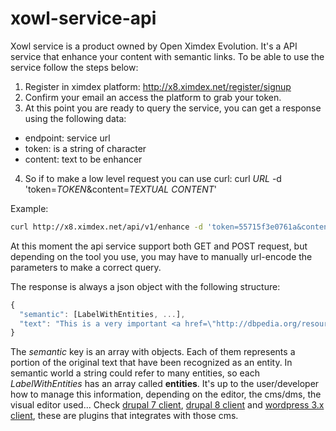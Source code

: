 # xowl-service-api
Xowl service is a product owned by Open Ximdex Evolution. It's a API service that enhance your content with semantic links. To be able to use the service follow the steps below:

 1. Register in ximdex platform: http://x8.ximdex.net/register/signup
 2. Confirm your email an access the platform to grab your token.
 3. At this point you are ready to query the service, you can get a response using the following data:
   - endpoint: service url
   - token: is a string of character
   - content: text to be enhancer
 4. So if to make a low level request you can use curl: curl _URL_ -d 'token=_TOKEN_&content=_TEXTUAL CONTENT_'

Example:
```bash
curl http://x8.ximdex.net/api/v1/enhance -d 'token=55715f3e0761a&content=This is a very important text that talks about Albert Einstein'
```
At this moment the api service support both GET and POST request, but depending on the tool you use, you may have to manually url-encode the parameters to make a correct query.

The response is always a json object with the following structure:
```javascript
{
  "semantic": [LabelWithEntities, ...],
  "text": "This is a very important <a href=\"http://dbpedia.org/resource/TEXT\" class=\"xowl-suggestion\" data-cke-annotation=\"text\" data-cke-type=\"dOrganisation\" data-cke-suggestions=\"3\">text<\/a> that <a href=\"http://dbpedia.org/resource/Talks\" class=\"xowl-suggestion\" data-cke-annotation=\"talks\" data-cke-type=\"others\" data-cke-suggestions=\"2\">talks</a> about <a href=\"http://dbpedia.org/resource/Albert_Einstein\" class=\"xowl-suggestion\" data-cke-annotation=\"Albert Einstein\" data-cke-type=\"dPerson\" data-cke-suggestions=\"3\">Albert Einstein<\/a>"
}
```
The *semantic* key  is an array with objects. Each of them represents a portion of the original text that have been recognized as an entity. In semantic world a string could  refer to many entities, so each *LabelWithEntities* has an array called **entities**.
It's up to the user/developer how to manage this information, depending on the editor, the cms/dms, the visual editor used...
Check [drupal 7 client](https://github.com/XIMDEX/drupal7-xowl-client), [drupal 8 client](https://github.com/XIMDEX/drupal8-xowl-client) and [wordpress 3.x client](https://github.com/XIMDEX/wp-xowl-client), these are plugins that integrates with those cms.
